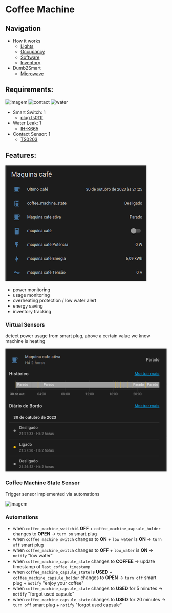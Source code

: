 # Coffee Machine

## Navigation

- How it works
  - [Lights](../how/lights.md)
  - [Occupancy](../how/occupancy.md)
  - [Software](../how/software.md)
  - [Inventory](../how/inventory.md)
- Dumb2Smart
  - [Microwave](./microwave.md)

## Requirements:

![imagem](https://www.zigbee2mqtt.io/images/devices/TS011F_plug_1.jpg)
![contact](https://www.zigbee2mqtt.io/images/devices/TS0203.jpg)
![water](https://www.zigbee2mqtt.io/images/devices/IH-K665.jpg)

- Smart Switch: 1
  - [plug ts011f](https://www.zigbee2mqtt.io/devices/TS011F_plug_1.html#tuya-ts011f_plug_1)
- Water Leak: 1
  - [IH-K665](https://www.zigbee2mqtt.io/devices/IH-K665.html#aubess-ih-k665)
- Contact Sensor: 1
  - [TS0203](https://www.zigbee2mqtt.io/devices/TS0203.html#tuya-ts0203)
  
## Features:

![img_1.png](img_1.png)

- power monitoring
- usage monitoring
- overheating protection / low water alert
- energy saving
- inventory tracking


### Virtual Sensors

detect power usage from smart plug, above a certain value we know machine is heating

![img_2.png](img_2.png)


### Coffee Machine State Sensor

Trigger sensor implemented via automations

![imagem](https://github.com/JarbasAl/smarthouse/assets/33701864/3a7b1a4c-cad5-48ac-887f-8a0c59361a59)

### Automations

- when `coffee_machine_switch` is **OFF** + `coffee_machine_capsule_holder` changes to **OPEN** -> `turn on` smart plug
- when `coffee_machine_switch` changes to **ON** + `low_water` is **ON** -> `turn off` smart plug
- when `coffee_machine_switch` changes to **OFF** + `low_water` is **ON** -> `notify` "low water"
- when `coffee_machine_capsule_state` changes to **COFFEE** -> update timestamp of `last_coffee_timestamp` 
- when `coffee_machine_capsule_state` is **USED** + `coffee_machine_capsule_holder` changes to **OPEN** -> `turn off` smart plug + `notify` "enjoy your coffee"
- when `coffee_machine_capsule_state` changes to **USED** for 5 minutes -> `notify` "forgot used capsule"
- when `coffee_machine_capsule_state` changes to **USED** for 20 minutes -> `turn off` smart plug + `notify` "forgot used capsule"





